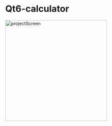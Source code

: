 # Qt6-calculator

<img width="319" alt="projectScreen" src="https://user-images.githubusercontent.com/41481836/210365770-f7cd8652-a100-4599-9ad2-4e3af23a6b12.PNG">
